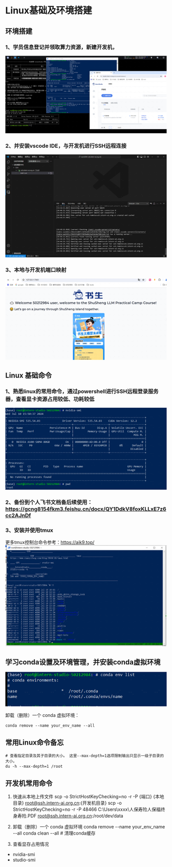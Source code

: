 # Linux基础及环境搭建

## 环境搭建
### 1、学员信息登记并领取算力资源，新建开发机，
![alt text](img/561895fd65bab1655209274aba573979.png)

### 2、并安装vscode IDE，与开发机进行SSH远程连接
![alt text](img/1720594057419_D0E91AE3-3BDA-43b4-B8D8-BEC480BA8D0B.png)

### 3、本地与开发机端口映射
![alt text](img/acdd900a5e7821b5c48f33da9e35e939.png)

## Linux 基础命令
### 1、熟悉linux的常用命令，通过powershell进行SSH远程登录服务器，查看显卡资源占用较低、功耗较低
![alt text](img/image.png)

### 2、备份到个人飞书文档备后续使用：https://gcng8154fkm3.feishu.cn/docx/QY1DdkV8foxKLLxE7z6cc2AJnDf

### 3、安装并使用tmux
更多tmux控制台命令参考：https://aik9.top/
![alt text](img/image-1.png)

## 学习conda设置及环境管理，并安装conda虚拟环境
![alt text](img/image-2.png)

卸载（删除）一个 conda 虚拟环境：
```
conda remove --name your_env_name --all
```


## 常用Linux命令备忘
    # 查看指定目录及其子目录的大小。 这里--max-depth=1选项限制输出只显示一级子目录的大小。
    du -h --max-depth=1 /root

## 开发机常用命令
1. 快速从本地上传文件
scp -o StrictHostKeyChecking=no -r -P {端口} {本地目录} root@ssh.intern-ai.org.cn:{开发机目录}
scp -o StrictHostKeyChecking=no -r -P 48466 C:\Users\xxxx\人保寿险人保福终身寿险.PDF root@ssh.intern-ai.org.cn:/root/dev/data
2. 卸载（删除）一个 conda 虚拟环境
conda remove --name your_env_name --all
conda clean --all # 清理conda缓存

3. 查看显存占用情况  
- nvidia-smi  
- studio-smi 
